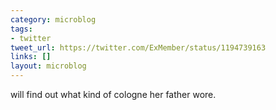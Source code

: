 ```yaml
---
category: microblog
tags:
- twitter
tweet_url: https://twitter.com/ExMember/status/1194739163
links: []
layout: microblog
---
```

will find out what kind of cologne her father wore.
